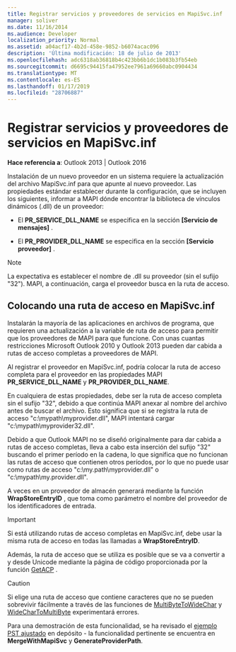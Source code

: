 ```yaml
---
title: Registrar servicios y proveedores de servicios en MapiSvc.inf
manager: soliver
ms.date: 11/16/2014
ms.audience: Developer
localization_priority: Normal
ms.assetid: a04acf17-4b2d-458e-9852-b6074acac096
description: 'Última modificación: 18 de julio de 2013'
ms.openlocfilehash: adc6318ab36818b4c423bb6b1dc1b083b3fb54eb
ms.sourcegitcommit: d6695c94415fa47952ee7961a69660abc0904434
ms.translationtype: MT
ms.contentlocale: es-ES
ms.lasthandoff: 01/17/2019
ms.locfileid: "28706887"
---
```

# <a name="registering-services-and-service-providers-in-mapisvcinf"></a>Registrar servicios y proveedores de servicios en MapiSvc.inf

 
  
**Hace referencia a**: Outlook 2013 | Outlook 2016 
  
Instalación de un nuevo proveedor en un sistema requiere la actualización del archivo MapiSvc.inf para que apunte al nuevo proveedor. Las propiedades estándar establecer durante la configuración, que se incluyen los siguientes, informar a MAPI dónde encontrar la biblioteca de vínculos dinámicos (.dll) de un proveedor:
  
- El **PR_SERVICE_DLL_NAME** se especifica en la sección **[Servicio de mensajes]** . 
    
- El **PR_PROVIDER_DLL_NAME** se especifica en la sección **[Servicio proveedor]** . 
    
> [!NOTE]
> La expectativa es establecer el nombre de .dll su proveedor (sin el sufijo "32"). MAPI, a continuación, carga el proveedor busca en la ruta de acceso. 
  
## <a name="putting-a-path-in-mapisvcinf"></a>Colocando una ruta de acceso en MapiSvc.inf

Instalarán la mayoría de las aplicaciones en archivos de programa, que requieren una actualización a la variable de ruta de acceso para permitir que los proveedores de MAPI para que funcione. Con unas cuantas restricciones Microsoft Outlook 2010 y Outlook 2013 pueden dar cabida a rutas de acceso completas a proveedores de MAPI.
  
Al registrar el proveedor en MapiSvc.inf, podría colocar la ruta de acceso completa para el proveedor en las propiedades MAPI **PR_SERVICE_DLL_NAME** y **PR_PROVIDER_DLL_NAME**.
  
En cualquiera de estas propiedades, debe ser la ruta de acceso completa sin el sufijo "32", debido a que continúa MAPI anexar al nombre del archivo antes de buscar el archivo. Esto significa que si se registra la ruta de acceso "c:\mypath\myprovider.dll", MAPI intentará cargar "c:\mypath\myprovider32.dll".
  
Debido a que Outlook MAPI no se diseñó originalmente para dar cabida a rutas de acceso completas, lleva a cabo esta inserción del sufijo "32" buscando el primer período en la cadena, lo que significa que no funcionan las rutas de acceso que contienen otros períodos, por lo que no puede usar como rutas de acceso "c:\my.path\myprovider.dll" o "c:\mypath\my.provider.dll".
  
A veces en un proveedor de almacén generará mediante la función **WrapStoreEntryID** , que toma como parámetro el nombre del proveedor de los identificadores de entrada. 
  
> [!IMPORTANT]
> Si está utilizando rutas de acceso completas en MapiSvc.inf, debe usar la misma ruta de acceso en todas las llamadas a **WrapStoreEntryID**. 
  
Además, la ruta de acceso que se utiliza es posible que se va a convertir a y desde Unicode mediante la página de código proporcionada por la función [GetACP](https://msdn.microsoft.com/library/windows/desktop/dd318070%28v=vs.85%29.aspx/) . 
  
> [!CAUTION]
> Si elige una ruta de acceso que contiene caracteres que no se pueden sobrevivir fácilmente a través de las funciones de [MultiByteToWideChar](https://msdn.microsoft.com/library/windows/desktop/dd319072%28v=vs.85%29.aspx/) y [WideCharToMultiByte](https://msdn.microsoft.com/library/windows/desktop/dd374130%28v=vs.85%29.aspx/) experimentará errores. 
  
Para una demostración de esta funcionalidad, se ha revisado el [ejemplo PST ajustado](https://github.com/stephenegriffin/Outlook2010CodeSamples) en depósito - la funcionalidad pertinente se encuentra en **MergeWithMapiSvc** y **GenerateProviderPath**.
  

